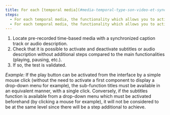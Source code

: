 ```yaml
---
title: For each [temporal media](#media-temporal-type-son-video-et-synchronise) which has a track of [synchronized subtitles](#subtitles-synchronises-object-multimedia) or of an [audiodescription](#temporal-media-synchronized-audiodescription), do the control functionalities of these alternatives respect these conditions?
steps:
  - For each temporal media, the functionality which allows you to activate and deactivate the subtitles is presented at the same level as the [main functionalities](#main-functionalities-of-a-temporal-media).
  - For each temporal media, the functionality which allows you to activate and deactivate audio description is presented at the same level as the [main functionalities](#main-functionalities-of-a-temporal-media).
---
```


1. Locate pre-recorded time-based media with a synchronized caption track or audio description.
2. Check that it is possible to activate and deactivate subtitles or audio description without additional steps compared to the main functionalities (playing, pausing, etc.).
3. If so, the test is validated.

<i>Example:</i> If the play button can be activated from the interface by a simple mouse click (without the need to activate a first component to display a drop-down menu for example), the sub-function titles must be available in an equivalent manner, with a single click. Conversely, if the subtitles function is available from a drop-down menu which must be activated beforehand (by clicking a mouse for example), it will not be considered to be at the same level since there will be a step additional to achieve.